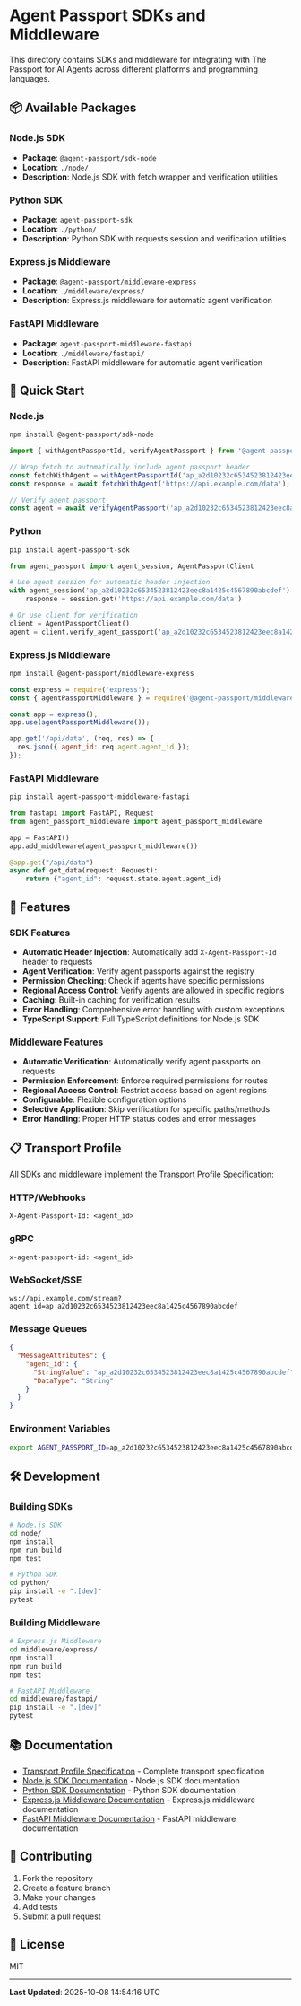 # Agent Passport SDKs and Middleware

This directory contains SDKs and middleware for integrating with The Passport for AI Agents across different platforms and programming languages.

## 📦 Available Packages

### Node.js SDK
- **Package**: `@agent-passport/sdk-node`
- **Location**: `./node/`
- **Description**: Node.js SDK with fetch wrapper and verification utilities

### Python SDK
- **Package**: `agent-passport-sdk`
- **Location**: `./python/`
- **Description**: Python SDK with requests session and verification utilities

### Express.js Middleware
- **Package**: `@agent-passport/middleware-express`
- **Location**: `./middleware/express/`
- **Description**: Express.js middleware for automatic agent verification

### FastAPI Middleware
- **Package**: `agent-passport-middleware-fastapi`
- **Location**: `./middleware/fastapi/`
- **Description**: FastAPI middleware for automatic agent verification

## 🚀 Quick Start

### Node.js

```bash
npm install @agent-passport/sdk-node
```

```javascript
import { withAgentPassportId, verifyAgentPassport } from '@agent-passport/sdk-node';

// Wrap fetch to automatically include agent passport header
const fetchWithAgent = withAgentPassportId('ap_a2d10232c6534523812423eec8a1425c4567890abcdef');
const response = await fetchWithAgent('https://api.example.com/data');

// Verify agent passport
const agent = await verifyAgentPassport('ap_a2d10232c6534523812423eec8a1425c4567890abcdef');
```

### Python

```bash
pip install agent-passport-sdk
```

```python
from agent_passport import agent_session, AgentPassportClient

# Use agent session for automatic header injection
with agent_session('ap_a2d10232c6534523812423eec8a1425c4567890abcdef') as session:
    response = session.get('https://api.example.com/data')

# Or use client for verification
client = AgentPassportClient()
agent = client.verify_agent_passport('ap_a2d10232c6534523812423eec8a1425c4567890abcdef')
```

### Express.js Middleware

```bash
npm install @agent-passport/middleware-express
```

```javascript
const express = require('express');
const { agentPassportMiddleware } = require('@agent-passport/middleware-express');

const app = express();
app.use(agentPassportMiddleware());

app.get('/api/data', (req, res) => {
  res.json({ agent_id: req.agent.agent_id });
});
```

### FastAPI Middleware

```bash
pip install agent-passport-middleware-fastapi
```

```python
from fastapi import FastAPI, Request
from agent_passport_middleware import agent_passport_middleware

app = FastAPI()
app.add_middleware(agent_passport_middleware())

@app.get("/api/data")
async def get_data(request: Request):
    return {"agent_id": request.state.agent.agent_id}
```

## 🔧 Features

### SDK Features
- **Automatic Header Injection**: Automatically add `X-Agent-Passport-Id` header to requests
- **Agent Verification**: Verify agent passports against the registry
- **Permission Checking**: Check if agents have specific permissions
- **Regional Access Control**: Verify agents are allowed in specific regions
- **Caching**: Built-in caching for verification results
- **Error Handling**: Comprehensive error handling with custom exceptions
- **TypeScript Support**: Full TypeScript definitions for Node.js SDK

### Middleware Features
- **Automatic Verification**: Automatically verify agent passports on requests
- **Permission Enforcement**: Enforce required permissions for routes
- **Regional Access Control**: Restrict access based on agent regions
- **Configurable**: Flexible configuration options
- **Selective Application**: Skip verification for specific paths/methods
- **Error Handling**: Proper HTTP status codes and error messages

## 📋 Transport Profile

All SDKs and middleware implement the [Transport Profile Specification](../spec/transport-profile.md):

### HTTP/Webhooks
```
X-Agent-Passport-Id: <agent_id>
```

### gRPC
```
x-agent-passport-id: <agent_id>
```

### WebSocket/SSE
```
ws://api.example.com/stream?agent_id=ap_a2d10232c6534523812423eec8a1425c4567890abcdef
```

### Message Queues
```json
{
  "MessageAttributes": {
    "agent_id": {
      "StringValue": "ap_a2d10232c6534523812423eec8a1425c4567890abcdef",
      "DataType": "String"
    }
  }
}
```

### Environment Variables
```bash
export AGENT_PASSPORT_ID=ap_a2d10232c6534523812423eec8a1425c4567890abcdef
```

## 🛠️ Development

### Building SDKs

```bash
# Node.js SDK
cd node/
npm install
npm run build
npm test

# Python SDK
cd python/
pip install -e ".[dev]"
pytest
```

### Building Middleware

```bash
# Express.js Middleware
cd middleware/express/
npm install
npm run build
npm test

# FastAPI Middleware
cd middleware/fastapi/
pip install -e ".[dev]"
pytest
```

## 📚 Documentation

- [Transport Profile Specification](../spec/transport-profile.md) - Complete transport specification
- [Node.js SDK Documentation](./node/README.md) - Node.js SDK documentation
- [Python SDK Documentation](./python/README.md) - Python SDK documentation
- [Express.js Middleware Documentation](./middleware/express/README.md) - Express.js middleware documentation
- [FastAPI Middleware Documentation](./middleware/fastapi/README.md) - FastAPI middleware documentation

## 🤝 Contributing

1. Fork the repository
2. Create a feature branch
3. Make your changes
4. Add tests
5. Submit a pull request

## 📄 License
MIT


---
**Last Updated**: 2025-10-08 14:54:16 UTC
